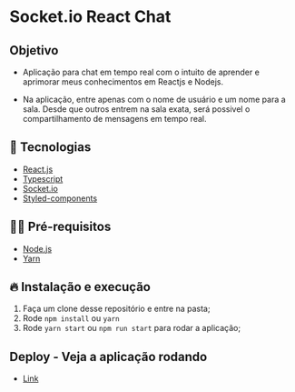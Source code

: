 # Socket.io React Chat




## Objetivo


- Aplicação para chat em tempo real com o intuito de aprender e aprimorar meus conhecimentos em Reactjs e Nodejs.


- Na aplicação, entre apenas com o nome de usuário e um nome para a sala. Desde que outros entrem na sala exata, será possivel o compartilhamento de mensagens em tempo real.


## 🚀 Tecnologias


- [React.js](https://pt-br.reactjs.org/)
- [Typescript](https://www.typescriptlang.org/)
- [Socket.io](https://socket.io/)
- [Styled-components](https://styled-components.com/)




## ✋🏻 Pré-requisitos


- [Node.js](https://nodejs.org/en/)
- [Yarn](classic.yarnpkg.com/en/docs/install)




## 🔥 Instalação e execução


1. Faça um clone desse repositório e entre na pasta;
2. Rode `npm install` ou `yarn`
3. Rode `yarn start` ou `npm run start` para rodar a aplicação;



## Deploy - Veja a aplicação rodando


- [Link](https://chat-react-seven.vercel.app/)



